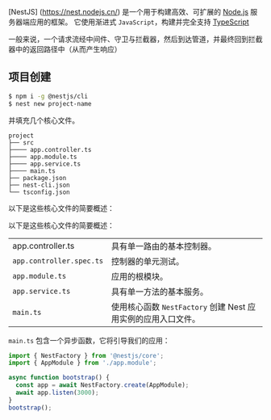 [NestJS] (https://nest.nodejs.cn/) 是一个用于构建高效、可扩展的 [Node.js](https://nodejs.cn/) 服务器端应用的框架。
它使用渐进式 `JavaScript`，构建并完全支持 [TypeScript](http://ts.nodejs.cn/)

一般来说，一个请求流经中间件、守卫与拦截器，然后到达管道，并最终回到拦截器中的返回路径中（从而产生响应）



## 项目创建

```sh
$ npm i -g @nestjs/cli
$ nest new project-name
```

并填充几个核心文件。

```
project
├── src
├──── app.controller.ts
├──── app.module.ts
├──── app.service.ts
├──── main.ts
├── package.json
├── nest-cli.json
└── tsconfig.json
```

以下是这些核心文件的简要概述：

以下是这些核心文件的简要概述：

|                          |                                                              |
| ------------------------ | ------------------------------------------------------------ |
| app.controller.ts        | 具有单一路由的基本控制器。                                   |
| `app.controller.spec.ts` | 控制器的单元测试。                                           |
| `app.module.ts`          | 应用的根模块。                                               |
| `app.service.ts`         | 具有单一方法的基本服务。                                     |
| `main.ts`                | 使用核心函数 `NestFactory` 创建 Nest 应用实例的应用入口文件。 |

`main.ts` 包含一个异步函数，它将引导我们的应用：

```ts
import { NestFactory } from '@nestjs/core';
import { AppModule } from './app.module';

async function bootstrap() {
  const app = await NestFactory.create(AppModule);
  await app.listen(3000);
}
bootstrap();
```
